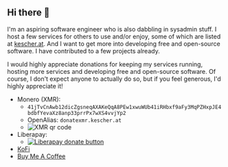 ## Hi there 👋

I'm an aspiring software engineer who is also dabbling in sysadmin stuff.
I host a few services for others to use and/or enjoy, some of which are listed at [kescher.at](https://www.kescher.at/).
And I want to get more into developing free and open-source software. I have contributed to a few projects already.

I would highly appreciate donations for keeping my services running, hosting more services and developing free and open-source software.
Of course, I don't expect anyone to actually do so, but if you feel generous, I'd highly appreciate it!

- Monero (XMR):
  - `41jTvCnAwb12dicZgsneqAXAKeQqA8PEw1xwuWUb41iRHbxf9aFy3MqPZHxpJE4bdbfYevaXz8anp33prrPx7wXS4vvjYp2`
  - OpenAlias: `donatexmr.kescher.at`
  - ![XMR qr code](https://www.kescher.at/donatexmr.png)
- Liberapay:
  - [![Liberapay donate button](https://liberapay.com/assets/widgets/donate.svg)](https://liberapay.com/kescher/donate)
- [KoFi](https://ko-fi.com/kescher)
- [Buy Me A Coffee](https://www.buymeacoffee.com/kescher)
